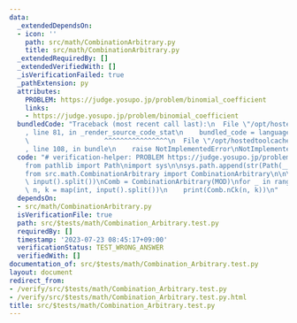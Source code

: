 ```yaml
---
data:
  _extendedDependsOn:
  - icon: ''
    path: src/math/CombinationArbitrary.py
    title: src/math/CombinationArbitrary.py
  _extendedRequiredBy: []
  _extendedVerifiedWith: []
  _isVerificationFailed: true
  _pathExtension: py
  attributes:
    PROBLEM: https://judge.yosupo.jp/problem/binomial_coefficient
    links:
    - https://judge.yosupo.jp/problem/binomial_coefficient
  bundledCode: "Traceback (most recent call last):\n  File \"/opt/hostedtoolcache/Python/3.11.4/x64/lib/python3.11/site-packages/onlinejudge_verify/documentation/build.py\"\
    , line 81, in _render_source_code_stat\n    bundled_code = language.bundle(\n\
    \                   ^^^^^^^^^^^^^^^^\n  File \"/opt/hostedtoolcache/Python/3.11.4/x64/lib/python3.11/site-packages/onlinejudge_verify/languages/python.py\"\
    , line 108, in bundle\n    raise NotImplementedError\nNotImplementedError\n"
  code: "# verification-helper: PROBLEM https://judge.yosupo.jp/problem/binomial_coefficient\n\
    from pathlib import Path\nimport sys\n\nsys.path.append(str(Path(__file__).resolve().parent.parent.parent.parent))\n\
    from src.math.CombinationArbitrary import CombinationArbitrary\n\n\nT, MOD = map(int,\
    \ input().split())\nComb = CombinationArbitrary(MOD)\nfor _ in range(T):\n   \
    \ n, k = map(int, input().split())\n    print(Comb.nCk(n, k))\n"
  dependsOn:
  - src/math/CombinationArbitrary.py
  isVerificationFile: true
  path: src/$tests/math/Combination_Arbitrary.test.py
  requiredBy: []
  timestamp: '2023-07-23 08:45:17+09:00'
  verificationStatus: TEST_WRONG_ANSWER
  verifiedWith: []
documentation_of: src/$tests/math/Combination_Arbitrary.test.py
layout: document
redirect_from:
- /verify/src/$tests/math/Combination_Arbitrary.test.py
- /verify/src/$tests/math/Combination_Arbitrary.test.py.html
title: src/$tests/math/Combination_Arbitrary.test.py
---
```

